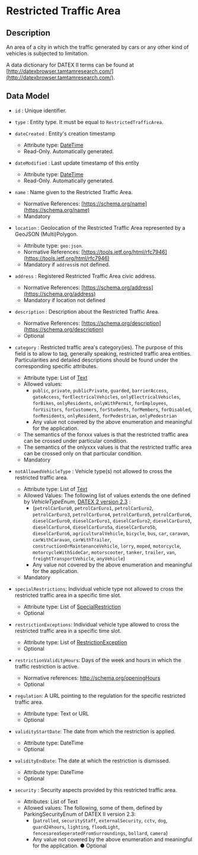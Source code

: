 # Restricted Traffic Area

## Description

An area of a city in which the traffic generated by cars or any other kind of vehicles is subjected to limitation.

A data dictionary for
DATEX II terms can be found at [http://datexbrowser.tamtamresearch.com/](http://datexbrowser.tamtamresearch.com/).


## Data Model

+ `id` : Unique identifier. 

+ `type` : Entity type. It must be equal to `RestrictedTrafficArea`.

+ `dateCreated` : Entity's creation timestamp
    + Attribute type: [DateTime](https://schema.org/DateTime)
    + Read-Only. Automatically generated.

+ `dateModified` : Last update timestamp of this entity
    + Attribute type: [DateTime](https://schema.org/DateTime)
    + Read-Only. Automatically generated.
+ `name` : Name given to the Restricted Traffic Area.
    + Normative References: [https://schema.org/name](https://schema.org/name)
    + Mandatory
+ `location` : Geolocation of the Restricted Traffic Area represented by a GeoJSON (Multi)Polygon.
    + Attribute type: `geo:json`.
    + Normative References: [https://tools.ietf.org/html/rfc7946](https://tools.ietf.org/html/rfc7946)
    + Mandatory if `address`is not defined. 
+ `address` : Registered Restricted Traffic Area civic address.
    + Normative References: [https://schema.org/address](https://schema.org/address)
    + Mandatory if location not defined
+ `description` : Description about the Restricted Traffic Area. 
    + Normative References: [https://schema.org/description](https://schema.org/description)
    + Optional
+ `category` : Restricted traffic area's category(ies). The purpose of this field is to allow to tag, generally speaking, restricted traffic area entities. Particularities and detailed descriptions should be found under the corresponding specific attributes.
    + Attribute type: List of [Text](http://schema.org/Text)
    + Allowed values:
       + `public`, `private`, `publicPrivate`, `guarded`, `barrierAccess`, `gateAccess`, `forElectricalVehicles`, `onlyElectricalVehicles`, `forBikes`, `onlyResidents`, `onlyWithPermit`, `forEmployees`, `forVisitors`, `forCustomers`, `forStudents`, `forMembers`, `forDisabled`, `forResidents`, `onlyResident`, `forPedestrian`, `onlyPedestrian`
        + Any value not covered by the above enumeration and meaningful for the application.
    + The semantics of the forxxx values is that the restricted traffic area can be crossed under particular condition.
    +	The semantics of the onlyxxx values is that the restricted traffic area can be crossed only on that particular condition.
    + Mandatory
    
+ `notAllowedVehicleType` : Vehicle type(s) not allowed to cross the restricted traffic area.
    + Attribute type: List of [Text](http://schema.org/Text)
    + Allowed Values: The following list of values extends the one defined by *VehicleTypeEnum*,
	[DATEX 2 version 2.3](http://www.datex2.eu/sites/www.datex2.eu/files/DATEXIISchema_2_2_2_1.zip) :
        + (`petrolCarEuro0`, `petrolCarEuro1`, `petrolCarEuro2`, `petrolCarEuro3`, `petrolCarEuro4`, `petrolCarEuro5`, `petrolCarEuro6`, `dieselCarEuro0`, `dieselCarEuro1`, `dieselCarEuro2`, `dieselCarEuro3`, `dieselCarEuro4`, `dieselCarEuro5a`, `dieselCarEuro5b`, `dieselCarEuro6`, `agriculturalVehicle`, `bicycle`, `bus`, `car`, `caravan`, `carWithCaravan`, `carWithTrailer`, `constructionOrMaintenanceVehicle`, `lorry`, `moped`, `motorcycle`, `motorcycleWithSideCar`, `motorscooter`, `tanker`, `trailer`, `van`, `freightTransportVehicle`, `anyVehicle`)
        + Any value not covered by the above enumeration and meaningful for the application.
    + Mandatory
    
+ `specialRestrictions`: Individual vehicle type not allowed to cross the restricted traffic area in a specific time slot.

    +	Attribute type: List of [SpecialRestriction](https://gitlab.com/synchronicity-iot/synchronicity-data-models/tree/master/RestrictedTrafficArea/SpecialRestriction/schema.json)
    +	Optional
+ `restrictionExceptions`: Individual vehicle type allowed to cross the restricted traffic area in a specific time slot.
    +	Attribute type: List of [RestrictionException](RestrictedTrafficArea/RestrictionException/RestrictionException/schema.json)
    +	Optional
+ `restrictionValidityHours`: Days of the week and hours in which the traffic restriction is active.
    +	Normative references: http://schema.org/openingHours
    +	Optional
    	
+ `regulation`: A URL pointing to the regulation for the specific restricted traffic area.
	+ Attribute type: Text or URL
    + Optional
+ `validityStartDate`: The date from which the restriction is applied.
    + Attribute type: DateTime
    +	Optional
+ `validityEndDate`: The date at which the restriction is dismissed.
    +	Attribute type: DateTime
    +	Optional
+ `security` : Security aspects provided by this restricted traffic area.
    +	Attributes: List of Text
    +	Allowed values: The following, some of them, defined by ParkingSecurityEnum of DATEX II version 2.3:
        +	(`patrolled`, `securityStaff`, `externalSecurity`, `cctv`, `dog`, `guard24hours`, `lighting`, `floodLight`, `fencesareaSeperatedFromSurroundings`, `bollard`, `camera`)
        + Any value not covered by the above enumeration and meaningful for the application.
●	Optional
